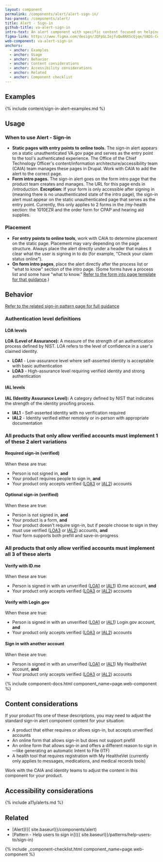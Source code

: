 ```yaml
---
layout: component
permalink: /components/alert/alert-sign-in/
has-parent: /components/alert/
title: Alert - Sign-in
github-title: va-alert-sign-in
intro-text: An alert component with specific content focused on helping users complete the sign-in process.
figma-link: https://www.figma.com/design/JDFpGLIojfuQwANXScQjqe/VADS-Component-Examples?node-id=5359-436
web-component: va-alert-sign-in
anchors:
  - anchor: Examples
  - anchor: Usage
  - anchor: Behavior
  - anchor: Content considerations
  - anchor: Accessibility considerations
  - anchor: Related
  - anchor: Component checklist
---
```


## Examples

{% include content/sign-in-alert-examples.md %}

## Usage

### When to use Alert - Sign-in

* **Static pages with entry points to online tools.** The sign-in alert appears on a static unauthenticated VA.gov page and serves as the entry point to the tool's authenticated experience. The Office of the Chief Technology Officer's content/information architecture/accessibility team (CAIA) team manages these pages in Drupal. Work with CAIA to add the alert to the correct page. 
* **Form intro pages.** The sign-in alert goes on the form intro page that the product team creates and manages. The URL for this page ends in /introduction. 
  **Exception:** If your form is only accessible after signing in (meaning there is no unauthenticated state of the intro page), the sign-in alert must appear on the static unauthenticated page that serves as the entry point. Currently, this only applies to 2 forms in the /my-health section: the 1010EZR and the order form for CPAP and hearing aid supplies.

### Placement

* **For entry points to online tools**, work with CAIA to determine placement on the static page. Placement may vary depending on the page structure. Always place the alert directly under a header that makes it clear what the user is signing in to do (for example, "Check your claim status online").
* **On form intro pages**, place the alert directly after the process list or "what to know" section of the intro page. (Some forms have a process list and some have "what to know." [Refer to the form into page template for that guidance](https://design.va.gov/templates/forms/introduction).)

## Behavior
[Refer to the related sign-in pattern page for full guidance](https://design.va.gov/patterns/help-users-to/sign-in)

### Authentication level definitions

<h4 id="loa-levels">LOA levels</h4>

**LOA (Level of Assurance):** A measure of the strength of an authentication process defined by NIST. LOA refers to the level of confidence in a user's claimed identity.

* **LOA1** - Low-assurance level where self-asserted identity is acceptable with basic authentication
* **LOA3** - High-assurance level requiring verified identity and strong authentication

<h4 id="ial-levels">IAL levels</h4>

**IAL (Identity Assurance Level):** A category defined by NIST that indicates the strength of the identity proofing process.

* **IAL1** - Self-asserted identity with no verification required
* **IAL2** - Identity verified either remotely or in-person with appropriate documentation

### All products that only allow verified accounts must implement 1 of these 2 alert variations

#### Required sign-in (verified)

When these are true:

* Person is not signed in, **and**
* Your product requires people to sign in, **and**
* Your product only accepts verified ([LOA3](#loa-levels) or [IAL2](#ial-levels)) accounts

#### Optional sign-in (verified)

When these are true:

* Person is not signed in, **and**
* Your product is a form, **and**
* Your product doesn't require sign-in, but if people choose to sign in they must use verified ([LOA3](#loa-levels) or [IAL2](#ial-levels)) accounts, **and**
* Your form supports both prefill and save-in-progress

### All products that only allow verified accounts must implement all 3 of these alerts

#### Verify with ID.me

When these are true:

* Person is signed in with an unverified ([LOA1](#loa-levels) or [IAL1](#ial-levels)) ID.me account, **and**
* Your product only accepts verified ([LOA3](#loa-levels) or [IAL2](#ial-levels)) accounts

#### Verify with Login.gov

When these are true:

* Person is signed in with an unverified ([LOA1](#loa-levels) or [IAL1](#ial-levels)) Login.gov account, **and**
* Your product only accepts verified ([LOA3](#loa-levels) or [IAL2](#ial-levels)) accounts

#### Sign in with another account

When these are true:

* Person is signed in with an unverified ([LOA1](#loa-levels) or [IAL1](#ial-levels)) My HealtheVet account, **and**
* Your product only accepts verified ([LOA3](#loa-levels) or [IAL2](#ial-levels)) accounts

{% include component-docs.html component_name=page.web-component %}

## Content considerations

If your product fits one of these descriptions, you may need to adjust the standard sign-in alert component content for your situation:

* A product that either requires or allows sign-in, but accepts unverified accounts
* An online form that allows sign-in but does not support prefill
* An online form that allows sign-in and offers a different reason to sign in—like generating an automatic Intent to File (ITF)
* A health tool that requires registration with My HealtheVet (currently only applies to messages, medications, and medical records tools)

Work with the CAIA and identity teams to adjust the content in this component for your product.

## Accessibility considerations

{% include a11y/alerts.md %}

## Related

* [Alert]({{ site.baseurl}}/components/alert)
* [Pattern - Help users to sign in]({{ site.baseurl}}/patterns/help-users-to/sign-in)

{% include _component-checklist.html component_name=page.web-component %}
